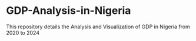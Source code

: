 # GDP-Analysis-in-Nigeria
This repository details the Analysis and Visualization of GDP in Nigeria from 2020 to 2024
